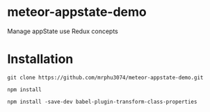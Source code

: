 # meteor-appstate-demo
Manage appState use Redux concepts

# Installation 

`git clone https://github.com/mrphu3074/meteor-appstate-demo.git`

`npm install`

`npm install -save-dev babel-plugin-transform-class-properties`
